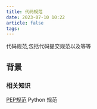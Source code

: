 ```yaml
---
title: 代码规范
date: 2023-07-10 10:22
article: false
tags: 
---
```


代码规范,包括代码提交规范以及等等

<!-- more -->

## 背景
### 相关知识

[PEP规范](../../04Coding/02Python/02python基础/05PEP规范) Python 规范
